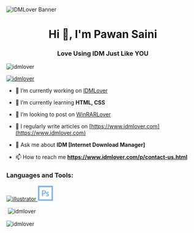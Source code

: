 ![IDMLover Banner](https://user-images.githubusercontent.com/74916858/200474201-8aaeb452-c968-4473-a184-9ae390e36a73.jpg)

<h1 align="center">Hi 👋, I'm Pawan Saini</h1>
<h3 align="center">Love Using IDM Just Like YOU</h3>

<p align="left"> <img src="https://komarev.com/ghpvc/?username=idmlover&label=Profile%20views&color=0e75b6&style=flat" alt="idmlover" /> </p>

<p align="left"> <a href="https://github.com/ryo-ma/github-profile-trophy"><img src="https://github-profile-trophy.vercel.app/?username=idmlover" alt="idmlover" /></a> </p>

- 🔭 I’m currently working on [IDMLover](https://www.idmlover.com)

- 🌱 I’m currently learning **HTML, CSS**

- 👯 I’m looking to post on [WinRARLover](https://www.winrarlover.com)

- 📝 I regularly write articles on [https://www.idmlover.com](https://www.idmlover.com)

- 💬 Ask me about **IDM [Internet Download Manager]**

- 📫 How to reach me **https://www.idmlover.com/p/contact-us.html**



<h3 align="left">Languages and Tools:</h3>
<p align="left"> <a href="https://www.adobe.com/in/products/illustrator.html" target="_blank" rel="noreferrer"> <img src="https://www.vectorlogo.zone/logos/adobe_illustrator/adobe_illustrator-icon.svg" alt="illustrator" width="40" height="40"/> </a> <a href="https://www.photoshop.com/en" target="_blank" rel="noreferrer"> <img src="https://raw.githubusercontent.com/devicons/devicon/master/icons/photoshop/photoshop-line.svg" alt="photoshop" width="40" height="40"/> </a> </p>


<p>&nbsp;<img align="center" src="https://github-readme-stats.vercel.app/api?username=idmlover&show_icons=true&locale=en" alt="idmlover" /></p>

<p><img align="center" src="https://github-readme-streak-stats.herokuapp.com/?user=idmlover&" alt="idmlover" /></p>
